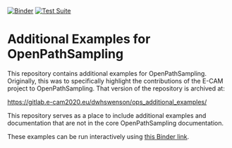[![Binder](https://mybinder.org/badge_logo.svg)](https://mybinder.org/v2/gh/openpathsampling/ops_additional_examples/HEAD)
[![Test Suite](https://github.com/openpathsampling/ops_additional_examples/workflows/Test%20Suite/badge.svg)](https://github.com/openpathsampling/ops_additional_examples/actions/workflows/tests.yml)

# Additional Examples for OpenPathSampling

This repository contains additional examples for OpenPathSampling. Originally,
this was to specifically highlight the contributions of the E-CAM project to
OpenPathSampling. That version of the repository is archived at:

https://gitlab.e-cam2020.eu/dwhswenson/ops_additional_examples/

This repository serves as a place to include additional examples and
documentation that are not in the core OpenPathSampling documentation.

These examples can be run interactively using [this Binder link](https://mybinder.org/v2/gh/openpathsampling/ops_additional_examples/HEAD).

